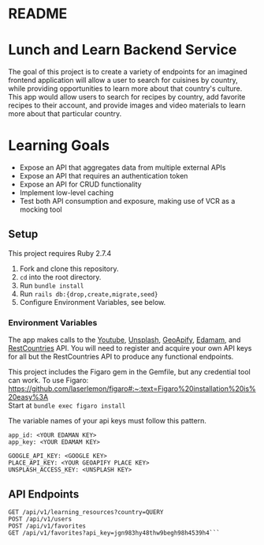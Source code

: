 # README

# Lunch and Learn Backend Service

The goal of this project is to create a variety of endpoints for an imagined frontend application will allow a user to search for cuisines by country, while providing opportunities to learn more about that country's culture. This app would allow users to search for recipes by country, add favorite recipes to their account, and provide images and video materials to learn more about that particular country.

# Learning Goals
* Expose an API that aggregates data from multiple external APIs
* Expose an API that requires an authentication token
* Expose an API for CRUD functionality
* Implement low-level caching
* Test both API consumption and exposure, making use of VCR as a mocking tool

## Setup
This project requires Ruby 2.7.4 

1. Fork and clone this repository.
2. `cd` into the root directory.
3. Run `bundle install`
4. Run `rails db:{drop,create,migrate,seed}`
5. Configure Environment Variables, see below.

### Environment Variables

The app makes calls to the [Youtube](https://developers.google.com/youtube/v3/docs), [Unsplash](https://unsplash.com/developers), [GeoApify](https://myprojects.geoapify.com/projects), [Edamam](https://developer.edamam.com/edamam-recipe-api), and [RestCountries](https://restcountries.com/#api-endpoints-v3-all) API. 
You will need to register and acquire your own API keys for all but the RestCountries API to produce any functional endpoints.

This project includes the Figaro gem in the Gemfile, but any credential tool can work. 
To use Figaro: 
https://github.com/laserlemon/figaro#:~:text=Figaro%20installation%20is%20easy%3A   
Start at `bundle exec figaro install` 

The variable names of your api keys must follow this pattern.    
```
app_id: <YOUR EDAMAN KEY>
app_key: <YOUR EDAMAM KEY>

GOOGLE_API_KEY: <GOOGLE KEY>
PLACE_API_KEY: <YOUR GEOAPIFY PLACE KEY>
UNSPLASH_ACCESS_KEY: <UNSPLASH KEY>
```   

## API Endpoints
```GET /api/v1/recipes?country=QUERY
GET /api/v1/learning_resources?country=QUERY
POST /api/v1/users
POST /api/v1/favorites
GET /api/v1/favorites?api_key=jgn983hy48thw9begh98h4539h4```
